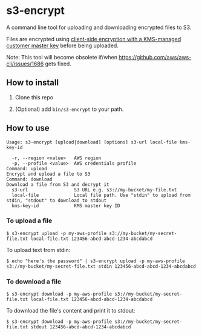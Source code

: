 # s3-encrypt

A command line tool for uploading and downloading encrypted files to S3.

Files are encrypted using [client-side encryption with a KMS-managed customer master key](http://docs.aws.amazon.com/AmazonS3/latest/dev/UsingClientSideEncryption.html) before being uploaded.

Note: This tool will become obsolete if/when https://github.com/aws/aws-cli/issues/1686 gets fixed.

## How to install

1. Clone this repo

2. (Optional) add `bin/s3-encrypt` to your path.

## How to use

```
Usage: s3-encrypt [upload|download] [options] s3-url local-file kms-key-id

  -r, --region <value>   AWS region
  -p, --profile <value>  AWS credentials profile
Command: upload
Encrypt and upload a file to S3
Command: download
Download a file from S3 and decrypt it
  s3-url                 S3 URL e.g. s3://my-bucket/my-file.txt
  local-file             Local file path. Use "stdin" to upload from stdin, "stdout" to download to stdout
  kms-key-id             KMS master key ID
```

### To upload a file

```
$ s3-encrypt upload -p my-aws-profile s3://my-bucket/my-secret-file.txt local-file.txt 123456-abcd-abcd-1234-abcdabcd
```

To upload text from stdin:

```
$ echo "here's the password" | s3-encrypt upload -p my-aws-profile s3://my-bucket/my-secret-file.txt stdin 123456-abcd-abcd-1234-abcdabcd
```

### To download a file

```
$ s3-encrypt download -p my-aws-profile s3://my-bucket/my-secret-file.txt local-file.txt 123456-abcd-abcd-1234-abcdabcd
```

To download the file's content and print it to stdout:

```
$ s3-encrypt download -p my-aws-profile s3://my-bucket/my-secret-file.txt stdout 123456-abcd-abcd-1234-abcdabcd
```
